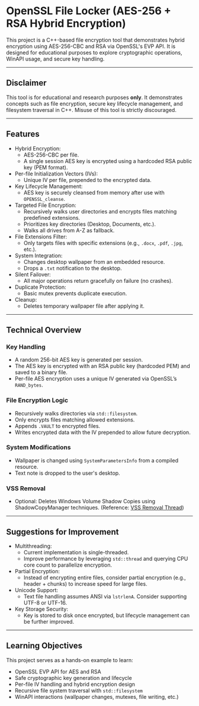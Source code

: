 # OpenSSL File Locker (AES-256 + RSA Hybrid Encryption)

This project is a C++-based file encryption tool that demonstrates hybrid encryption using AES-256-CBC and RSA via OpenSSL's EVP API. It is designed for educational purposes to explore cryptographic operations, WinAPI usage, and secure key handling.

---

## Disclaimer

This tool is for educational and research purposes **only**. It demonstrates concepts such as file encryption, secure key lifecycle management, and filesystem traversal in C++. Misuse of this tool is strictly discouraged.

---

## Features

- Hybrid Encryption:
  - AES-256-CBC per file.
  - A single session AES key is encrypted using a hardcoded RSA public key (PEM format).
- Per-file Initialization Vectors (IVs):
  - Unique IV per file, prepended to the encrypted data.
- Key Lifecycle Management:
  - AES key is securely cleansed from memory after use with `OPENSSL_cleanse`.
- Targeted File Encryption:
  - Recursively walks user directories and encrypts files matching predefined extensions.
  - Prioritizes key directories (Desktop, Documents, etc.).
  - Walks all drives from A-Z as fallback.
- File Extensions Filter:
  - Only targets files with specific extensions (e.g., `.docx`, `.pdf`, `.jpg`, etc.).
- System Integration:
  - Changes desktop wallpaper from an embedded resource.
  - Drops a `.txt` notification to the desktop.
- Silent Failover:
  - All major operations return gracefully on failure (no crashes).
- Duplicate Protection:
  - Basic mutex prevents duplicate execution.
- Cleanup:
  - Deletes temporary wallpaper file after applying it.

---

## Technical Overview

### Key Handling

- A random 256-bit AES key is generated per session.
- The AES key is encrypted with an RSA public key (hardcoded PEM) and saved to a binary file.
- Per-file AES encryption uses a unique IV generated via OpenSSL’s `RAND_bytes`.

### File Encryption Logic

- Recursively walks directories via `std::filesystem`.
- Only encrypts files matching allowed extensions.
- Appends `.VAULT` to encrypted files.
- Writes encrypted data with the IV prepended to allow future decryption.

### System Modifications

- Wallpaper is changed using `SystemParametersInfo` from a compiled resource.
- Text note is dropped to the user's desktop.

### VSS Removal

- Optional: Deletes Windows Volume Shadow Copies using ShadowCopyManager techniques.
  (Reference: [VSS Removal Thread](https://sinister.ly/Thread-Tutorial-Free-Secure-Stealth-Shadow-Copy-VSS-Removal-On-windows-10-11))

---

## Suggestions for Improvement

- Multithreading:
  - Current implementation is single-threaded.
  - Improve performance by leveraging `std::thread` and querying CPU core count to parallelize encryption.
- Partial Encryption:
  - Instead of encrypting entire files, consider partial encryption (e.g., header + chunks) to increase speed for large files.
- Unicode Support:
  - Text file handling assumes ANSI via `lstrlenA`. Consider supporting UTF-8 or UTF-16.
- Key Storage Security:
  - Key is stored to disk once encrypted, but lifecycle management can be further improved.

---

## Learning Objectives

This project serves as a hands-on example to learn:

- OpenSSL EVP API for AES and RSA
- Safe cryptographic key generation and lifecycle
- Per-file IV handling and hybrid encryption design
- Recursive file system traversal with `std::filesystem`
- WinAPI interactions (wallpaper changes, mutexes, file writing, etc.)
